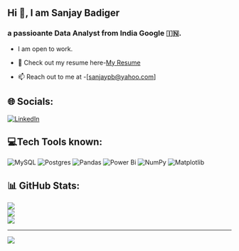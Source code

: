 ##  Hi 👋, I am Sanjay Badiger

### a passioante Data Analyst from India Google :india:.

* I am open to work.
  
* 📑 Check out my resume here-[My Resume](https://drive.google.com/file/d/1nDRSgo6uSDDxwaVu6-4Dje0N4YCpH4Ix/view?usp=drive_link)
  
* 📫 Reach out to me at -[sanjaypb@yahoo.com]

  
## 🌐 Socials:
[![LinkedIn](https://img.shields.io/badge/LinkedIn-%230077B5.svg?logo=linkedin&logoColor=white)](https://linkedin.com/in/sanjay-badiger) 

## 💻Tech Tools known:
![MySQL](https://img.shields.io/badge/mysql-4479A1.svg?style=flat&logo=mysql&logoColor=white)   ![Postgres](https://img.shields.io/badge/postgres-%23316192.svg?style=flat&logo=postgresql&logoColor=white)   ![Pandas](https://img.shields.io/badge/pandas-%23150458.svg?style=flat&logo=pandas&logoColor=white)   ![Power Bi](https://img.shields.io/badge/power_bi-F2C811?style=flat&logo=powerbi&logoColor=black)   ![NumPy](https://img.shields.io/badge/numpy-%23013243.svg?style=flat&logo=numpy&logoColor=white)   ![Matplotlib](https://img.shields.io/badge/Matplotlib-%23ffffff.svg?style=flat&logo=Matplotlib&logoColor=black)
## 📊 GitHub Stats:
![](https://github-readme-stats.vercel.app/api?username=SanjayPB-theDataAnalyst&theme=github_dark&hide_border=true&include_all_commits=false&count_private=false)<br/>
![](https://github-readme-streak-stats.herokuapp.com/?user=SanjayPB-theDataAnalyst&theme=github_dark&hide_border=true)<br/>
![](https://github-readme-stats.vercel.app/api/top-langs/?username=SanjayPB-theDataAnalyst&theme=github_dark&hide_border=true&include_all_commits=false&count_private=false&layout=compact)

---
[![](https://visitcount.itsvg.in/api?id=SanjayPB-theDataAnalyst&icon=0&color=1)](https://visitcount.itsvg.in)

<!-- Proudly created with GPRM ( https://gprm.itsvg.in ) -->
